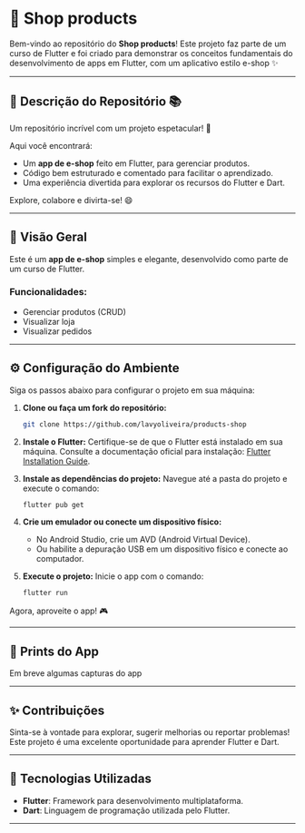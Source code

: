 
# 📖 Shop products

Bem-vindo ao repositório do **Shop products**! Este projeto faz parte de um curso de Flutter e foi criado para demonstrar os conceitos fundamentais do desenvolvimento de apps em Flutter, com um aplicativo estilo e-shop ✨

---

## 🚀 Descrição do Repositório 📚

Um repositório incrível com um projeto espetacular! 🎉

Aqui você encontrará:
- Um **app de e-shop** feito em Flutter, para gerenciar produtos.
- Código bem estruturado e comentado para facilitar o aprendizado.
- Uma experiência divertida para explorar os recursos do Flutter e Dart.

Explore, colabore e divirta-se! 😄

---

## 🔭 Visão Geral

Este é um **app de e-shop** simples e elegante, desenvolvido como parte de um curso de Flutter.

### Funcionalidades:
- Gerenciar produtos (CRUD)
- Visualizar loja
- Visualizar pedidos

---

## ⚙️ Configuração do Ambiente

Siga os passos abaixo para configurar o projeto em sua máquina:

1. **Clone ou faça um fork do repositório:**
   ```bash
   git clone https://github.com/lavyoliveira/products-shop
   ```

2. **Instale o Flutter:**
   Certifique-se de que o Flutter está instalado em sua máquina. Consulte a documentação oficial para instalação:
   [Flutter Installation Guide](https://docs.flutter.dev/get-started/install).

3. **Instale as dependências do projeto:**
   Navegue até a pasta do projeto e execute o comando:
   ```bash
   flutter pub get
   ```

4. **Crie um emulador ou conecte um dispositivo físico:**
   - No Android Studio, crie um AVD (Android Virtual Device).
   - Ou habilite a depuração USB em um dispositivo físico e conecte ao computador.

5. **Execute o projeto:**
   Inicie o app com o comando:
   ```bash
   flutter run
   ```

Agora, aproveite o app! 🎮

---

## 📸 Prints do App

Em breve algumas capturas do app

---

## ✨ Contribuições

Sinta-se à vontade para explorar, sugerir melhorias ou reportar problemas! Este projeto é uma excelente oportunidade para aprender Flutter e Dart.

---

## 🔧 Tecnologias Utilizadas

- **Flutter**: Framework para desenvolvimento multiplataforma.
- **Dart**: Linguagem de programação utilizada pelo Flutter.

---
